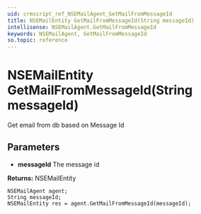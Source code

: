 ```yaml
---
uid: crmscript_ref_NSEMailAgent_GetMailFromMessageId
title: NSEMailEntity GetMailFromMessageId(String messageId)
intellisense: NSEMailAgent.GetMailFromMessageId
keywords: NSEMailAgent, GetMailFromMessageId
so.topic: reference
---
```


# NSEMailEntity GetMailFromMessageId(String messageId)

Get email from db based on Message Id

## Parameters

* **messageId** The message id

**Returns:** NSEMailEntity

```crmscript
NSEMailAgent agent;
String messageId;
NSEMailEntity res = agent.GetMailFromMessageId(messageId);
```

